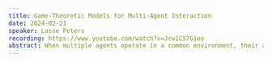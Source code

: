 ```yaml
---
title: Game-Theoretic Models for Multi-Agent Interaction
date: 2024-02-21
speaker: Lasse Peters
recording: https://www.youtube.com/watch?v=Jcw1C57G1eo
abstract: When multiple agents operate in a common environment, their actions are naturally interdependent and this coupling complicates planning. In this lecture, we will approach this problem through the lens of dynamic game theory. We will discuss how to model multi-agent interactions as general-sum games over continuous states and actions, characterize solution concepts of such games, and highlight the key challenges of solving them in practice. Based on this foundation, we will review established techniques to tractably approximate game solutions for online decision-making. Finally, will discuss extensions of the game-theoretic framework to settings that involve incomplete knowledge about the intent, dynamics, or state of other agents.
---
```


